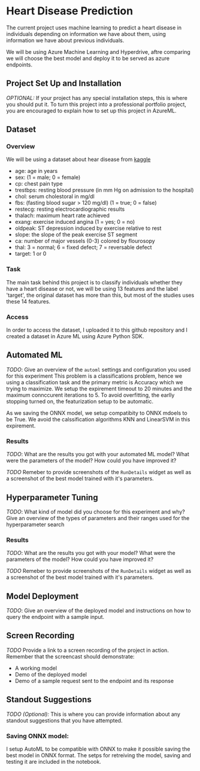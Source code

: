 # Heart Disease Prediction
The current project uses machine learning to predict a heart disease in individuals depending on information we have about them, using information we have about previous individuals.

We will be using Azure Machine Learning and Hyperdrive, aftre comparing we will choose the best model and deploy it to be served as azure endpoints.

## Project Set Up and Installation
*OPTIONAL:* If your project has any special installation steps, this is where you should put it. To turn this project into a professional portfolio project, you are encouraged to explain how to set up this project in AzureML.

## Dataset
### Overview
We will be using a dataset about hear disease from [kaggle](https://www.kaggle.com/ronitf/heart-disease-uci)

* age: age in years 
* sex: (1 = male; 0 = female) 
* cp: chest pain type
* trestbps: resting blood pressure (in mm Hg on admission to the hospital)
* chol: serum cholestoral in mg/dl 
* fbs: (fasting blood sugar &gt; 120 mg/dl) (1 = true; 0 = false) 
* restecg: resting electrocardiographic results 
* thalach: maximum heart rate achieved 
* exang: exercise induced angina (1 = yes; 0 = no) 
* oldpeak: ST depression induced by exercise relative to rest 
* slope: the slope of the peak exercise ST segment
* ca: number of major vessels (0-3) colored by flourosopy 
* thal: 3 = normal; 6 = fixed defect; 7 = reversable defect 
* target: 1 or 0 

### Task
The main task behind this project is to classify individuals whether they have a heart disease or not, we will be using 13 features and the label 'target', the original dataset has more than this, but most of the studies uses these 14 features. 

### Access
In order to access the dataset, I uploaded it to this github repository and I created a dataset in Azure ML using Azure Python SDK.

## Automated ML
*TODO*: Give an overview of the `automl` settings and configuration you used for this experiment
This problem is a classifications problem, hence we using a classification task and the primary metric is Accuracy which we trying to maximize.
We setup the expirement timeout to 20 minutes and the maximum connccurent iterations to 5.
To avoid overfitting, the earlly stopping turned on, the featurization setup to be automatic.

As we saving the ONNX model, we setup compatibity to ONNX mdoels to be True. We avoid the calssification algorithms KNN and LinearSVM in this expirement.

### Results
*TODO*: What are the results you got with your automated ML model? What were the parameters of the model? How could you have improved it?

*TODO* Remeber to provide screenshots of the `RunDetails` widget as well as a screenshot of the best model trained with it's parameters.

## Hyperparameter Tuning
*TODO*: What kind of model did you choose for this experiment and why? Give an overview of the types of parameters and their ranges used for the hyperparameter search


### Results
*TODO*: What are the results you got with your model? What were the parameters of the model? How could you have improved it?

*TODO* Remeber to provide screenshots of the `RunDetails` widget as well as a screenshot of the best model trained with it's parameters.

## Model Deployment
*TODO*: Give an overview of the deployed model and instructions on how to query the endpoint with a sample input.

## Screen Recording
*TODO* Provide a link to a screen recording of the project in action. Remember that the screencast should demonstrate:
- A working model
- Demo of the deployed  model
- Demo of a sample request sent to the endpoint and its response

## Standout Suggestions
*TODO (Optional):* This is where you can provide information about any standout suggestions that you have attempted.

### Saving ONNX model:
I setup AutoML to be compatible with ONNX to make it possible saving the best model in ONNX format. The setps for retreiving the model, saving and testing  it are included in the notebook.
